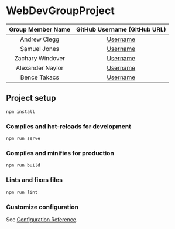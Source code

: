 # WebDevGroupProject

| Group Member Name | GitHub Username (GitHub URL)|
| :------------------------:|:--------------------------------------:|
| Andrew Clegg | [Username](https://github.com/) |
| Samuel    Jones    | [Username](https://github.com/samuel-jones-uoit) |
| Zachary   Windover | [Username](https://github.com/ZacharyWindover) |
| Alexander Naylor   | [Username](https://github.com/AlexNayl)|
| Bence     Takacs   | [Username](https://github.com/BenceTakacs15)|

## Project setup
```
npm install
```

### Compiles and hot-reloads for development
```
npm run serve
```

### Compiles and minifies for production
```
npm run build
```

### Lints and fixes files
```
npm run lint
```

### Customize configuration
See [Configuration Reference](https://cli.vuejs.org/config/).
